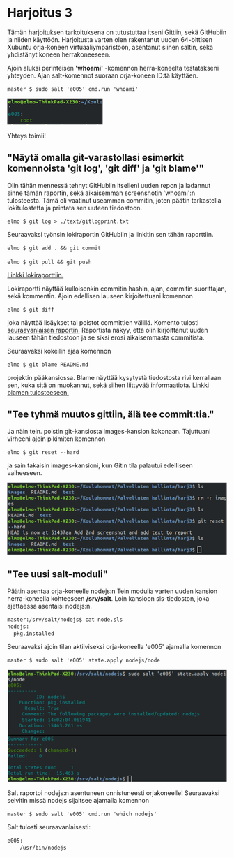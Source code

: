 # Harjoitus 3
Tämän harjoituksen tarkoituksena on tutustuttaa itseni Gittiin, sekä GitHubiin ja niiden käyttöön. Harjoitusta varten olen rakentanut uuden 64-bittisen Xubuntu orja-koneen virtuaaliympäristöön, asentanut siihen saltin, sekä yhdistänyt koneen herrakoneeseen.

Ajoin aluksi perinteisen **'whoami'** -komennon herra-koneelta testatakseni yhteyden. Ajan salt-komennot suoraan orja-koneen ID:tä käyttäen.

	master $ sudo salt 'e005' cmd.run 'whoami'

![whoami screenshot](../images/harj3_001_whoamiprint.png)

Yhteys toimii!

## "Näytä omalla git-varastollasi esimerkit komennoista 'git log', 'git diff' ja 'git blame'"
Olin tähän mennessä tehnyt GitHubiin itselleni uuden repon ja ladannut sinne tämän raportin, sekä aikaisemman screenshotin 'whoami':n tulosteesta. Tämä oli vaatinut useamman commitin, joten päätin tarkastella lokitulostetta ja printata sen uuteen tiedostoon.

	elmo $ git log > ./text/gitlogprint.txt

Seuraavaksi työnsin lokiraportin GitHubiin ja linkitin sen tähän raporttiin.
	
	elmo $ git add . && git commit

	elmo $ git pull && git push

[Linkki lokiraporttiin.](./gitlogprint.txt)

Lokiraportti näyttää kulloisenkin commitin hashin, ajan, commitin suorittajan, sekä kommentin. Ajoin edellisen lauseen kirjoitettuani komennon

	elmo $ git diff

joka näyttää lisäykset tai poistot committien välillä. Komento tulosti [seuraavanlaisen raportin.](./runninggitdiff.txt) Raportista näkyy, että olin kirjoittanut uuden lauseen tähän tiedostoon ja se siksi erosi aikaisemmasta commitista.

Seuraavaksi kokeilin ajaa komennon

	elmo $ git blame README.md

projektin pääkansiossa. Blame näyttää kysytystä tiedostosta rivi kerrallaan sen, kuka sitä on muokannut, sekä siihen liittyvää informaatiota. [Linkki blamen tulosteeseen.](./runninggitblame.txt)

## "Tee tyhmä muutos gittiin, älä tee commit:tia."

Ja näin tein. poistin git-kansiosta images-kansion kokonaan. Tajuttuani virheeni ajoin pikimiten komennon

	elmo $ git reset --hard

ja sain takaisin images-kansioni, kun Gitin tila palautui edelliseen vaiheeseen.

![hardresetsscrshot](../images/harj3_002_gitreset.png)

## "Tee uusi salt-moduli"

Päätin asentaa orja-koneelle nodejs:n Tein modulia varten uuden kansion herra-koneella kohteeseen **/srv/salt**. Loin kansioon sls-tiedoston, joka ajettaessa asentaisi nodejs:n.

	master:/srv/salt/nodejs$ cat node.sls
	nodejs:
	  pkg.installed

Seuraavaksi ajoin tilan aktiiviseksi orja-koneella 'e005' ajamalla komennon

	master $ sudo salt 'e005' state.apply nodejs/node


![saltscrshot](../images/harj3_003_sudosalt.png)

Salt raportoi nodejs:n asentuneen onnistuneesti orjakoneelle! Seuraavaksi selvitin missä nodejs sijaitsee ajamalla komennon

	master $ sudo salt 'e005' cmd.run 'which nodejs'

Salt tulosti seuraavanlaisesti:

	e005:
	    /usr/bin/nodejs



